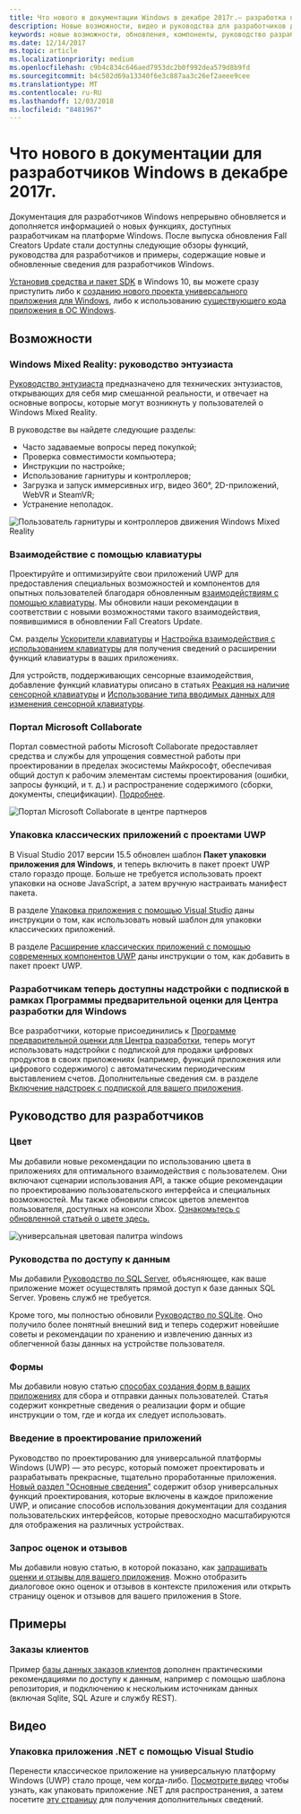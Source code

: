 ```yaml
---
title: Что нового в документации Windows в декабре 2017г.— разработка приложений UWP
description: Новые возможности, видео и руководства для разработчиков добавлены в документацию для разработчиков Windows 10 в декабре 2017г.
keywords: новые возможности, обновления, компоненты, руководство разработчика, Windows 10, декабрь
ms.date: 12/14/2017
ms.topic: article
ms.localizationpriority: medium
ms.openlocfilehash: c9b4c834c646aed7953dc2b0f992dea579d8b9fd
ms.sourcegitcommit: b4c502d69a13340f6e3c887aa3c26ef2aeee9cee
ms.translationtype: MT
ms.contentlocale: ru-RU
ms.lasthandoff: 12/03/2018
ms.locfileid: "8481967"
---
```

# <a name="whats-new-in-the-windows-developer-docs-in-december-2017"></a>Что нового в документации для разработчиков Windows в декабре 2017г.

Документация для разработчиков Windows непрерывно обновляется и дополняется информацией о новых функциях, доступных разработчикам на платформе Windows. После выпуска обновления Fall Creators Update стали доступны следующие обзоры функций, руководства для разработчиков и примеры, содержащие новые и обновленные сведения для разработчиков Windows.

[Установив средства и пакет SDK](http://go.microsoft.com/fwlink/?LinkId=821431) в Windows 10, вы можете сразу приступить либо к [созданию нового проекта универсального приложения для Windows](../get-started/create-uwp-apps.md), либо к использованию [существующего кода приложения в ОС Windows](../porting/index.md).

## <a name="features"></a>Возможности

### <a name="windows-mixed-reality-enthusiasts-guide"></a>Windows Mixed Reality: руководство энтузиаста

[Руководство энтузиаста](https://docs.microsoft.com/en-us/windows/mixed-reality/enthusiast-guide/) предназначено для технических энтузиастов, открывающих для себя мир смешанной реальности, и отвечает на основные вопросы, которые могут возникнуть у пользователей о Windows Mixed Reality. 

В руководстве вы найдете следующие разделы: 
- Часто задаваемые вопросы перед покупкой; 
- Проверка совместимости компьютера; 
- Инструкции по настройке; 
- Использование гарнитуры и контроллеров; 
- Загрузка и запуск иммерсивных игр, видео 360°, 2D-приложений, WebVR и SteamVR; 
- Устранение неполадок.

![Пользователь гарнитуры и контроллеров движения Windows Mixed Reality](images/BeforeYouBegin-tile.jpg)

### <a name="keyboard-interactions"></a>Взаимодействие с помощью клавиатуры

Проектируйте и оптимизируйте свои приложений UWP для предоставления специальных возможностей и компонентов для опытных пользователей благодаря обновленным [взаимодействиям с помощью клавиатуры](../design/input/keyboard-interactions.md). Мы обновили наши рекомендации в соответствии с новыми возможностями такого взаимодействия, появившимися в обновлении Fall Creators Update.

См. разделы [Ускорители клавиатуры](../design/input/keyboard-accelerators.md) и [Настройка взаимодействия с использованием клавиатуры](../design/input/custom-keyboard-interactions.md) для получения сведений о расширении функций клавиатуры в ваших приложениях.

Для устройств, поддерживающих сенсорные взаимодействия, добавление функций клавиатуры описано в статьях [Реакция на наличие сенсорной клавиатуры](../design/input/respond-to-the-presence-of-the-touch-keyboard.md) и [Использование типа вводимых данных для изменения сенсорной клавиатуры](../design/input/use-input-scope-to-change-the-touch-keyboard.md).

### <a name="microsoft-collaborate"></a>Портал Microsoft Collaborate

Портал совместной работы Microsoft Collaborate предоставляет средства и службы для упрощения совместной работы при проектировании в пределах экосистемы Майкрософт, обеспечивая общий доступ к рабочим элементам системы проектирования (ошибки, запросы функций, и т. д.) и распространение содержимого (сборки, документы, спецификации). [Подробнее](https://docs.microsoft.com/en-us/collaborate).

![Портал Microsoft Collaborate в центре партнеров](images/microsoft_collaborate_screenshot.PNG)

### <a name="package-desktop-applications-with-uwp-projects"></a>Упаковка классических приложений с проектами UWP

В Visual Studio 2017 версии 15.5 обновлен шаблон **Пакет упаковки приложения для Windows**, и теперь включить в пакет проект UWP стало гораздо проще. Больше не требуется использовать проект упаковки на основе JavaScript, а затем вручную настраивать манифест пакета.  

В разделе [Упаковка приложения с помощью Visual Studio](https://docs.microsoft.com/en-us/windows/uwp/porting/desktop-to-uwp-packaging-dot-net) даны инструкции о том, как использовать новый шаблон для упаковки классических приложений.

В разделе [Расширение классических приложений с помощью современных компонентов UWP](https://docs.microsoft.com/windows/uwp/porting/desktop-to-uwp-extend) даны инструкции о том, как добавить в пакет проект UWP.

### <a name="subscription-add-ons-are-now-available-to-developers-in-the-windows-dev-center-insider-program"></a>Разработчикам теперь доступны надстройки с подпиской в рамках Программы предварительной оценки для Центра разработки для Windows

Все разработчики, которые присоединились к [Программе предварительной оценки для Центра разработки](../publish/dev-center-insider-program.md), теперь могут использовать надстройки с подпиской для продажи цифровых продуктов в своих приложениях (например, функций приложения или цифрового содержимого) с автоматическим периодическим выставлением счетов. Дополнительные сведения см. в разделе [Включение надстроек с подпиской для вашего приложения](../monetize/enable-subscription-add-ons-for-your-app.md).

## <a name="developer-guidance"></a>Руководство для разработчиков

### <a name="color"></a>Цвет

Мы добавили новые рекомендации по использованию цвета в приложениях для оптимального взаимодействия с пользователем. Они включают сценарии использования API, а также общие рекомендации по проектированию пользовательского интерфейса и специальных возможностей. Мы также обновили список цветов элементов пользователя, доступных на консоли Xbox. [Ознакомьтесь с обновленной статьей о цвете здесь.](../design/style/color.md)

![универсальная цветовая палитра windows](../design/basics/images/colors.png)

### <a name="data-access-guides"></a>Руководства по доступу к данным

Мы добавили [Руководство по SQL Server](../data-access/sql-server-databases.md), объясняющее, как ваше приложение может осуществлять прямой доступ к базе данных SQL Server. Уровень служб не требуется.

Кроме того, мы полностью обновили [Руководство по SQLite](../data-access/sqlite-databases.md). Оно получило более понятный внешний вид и теперь содержит новейшие советы и рекомендации по хранению и извлечению данных из облегченной базы данных на устройстве пользователя.

### <a name="forms"></a>Формы

Мы добавили новую статью [способах создания форм в ваших приложениях](../design/controls-and-patterns/forms.md) для сбора и отправки данных пользователей. Статья содержит конкретные сведения о реализации форм и общие инструкции о том, где и когда их следует использовать.

### <a name="intro-to-app-design"></a>Введение в проектирование приложений

Руководство по проектированию для универсальной платформы Windows (UWP) — это ресурс, который поможет проектировать и разрабатывать прекрасные, тщательно проработанные приложения. [Новый раздел "Основные сведения"](../design/basics/design-and-ui-intro.md) содержит обзор универсальных функций проектирования, которые включены в каждое приложение UWP, и описание способов использования документации для создания пользовательских интерфейсов, которые превосходно масштабируются для отображения на различных устройствах.


### <a name="request-ratings-and-reviews"></a>Запрос оценок и отзывов

Мы добавили новую статью, в которой показано, как [запрашивать оценки и отзывы для вашего приложения](../monetize/request-ratings-and-reviews.md). Можно отобразить диалоговое окно оценок и отзывов в контексте приложения или открыть страницу оценок и отзывов для вашего приложения в Store.

## <a name="samples"></a>Примеры

### <a name="customer-orders"></a>Заказы клиентов

Пример [базы данных заказов клиентов](https://github.com/Microsoft/Windows-appsample-customers-orders-database) дополнен практическими рекомендациями по доступу к данным, например с помощью шаблона репозитория, и подключению к нескольким источникам данных (включая Sqlite, SQL Azure и службу REST).

## <a name="videos"></a>Видео

### <a name="package-a-net-app-in-visual-studio"></a>Упаковка приложения .NET с помощью Visual Studio

Перенести классическое приложение на универсальную платформу Windows (UWP) стало проще, чем когда-либо. [Посмотрите видео](https://www.youtube.com/watch?v=fJkbYPyd08w) чтобы узнать, как упаковать приложение .NET для распространения, а затем посетите [эту страницу](../porting/desktop-to-uwp-packaging-dot-net.md) для получения дополнительных сведений.